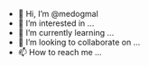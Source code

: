 - 👋 Hi, I’m @medogmal
- 👀 I’m interested in ...
- 🌱 I’m currently learning ...
- 💞️ I’m looking to collaborate on ...
- 📫 How to reach me ...

<!---
medogmal/medogmal is a ✨ special ✨ repository because its `README.md` (this file) appears on your GitHub profile.
You can click the Preview link to take a look at your changes.
--->
